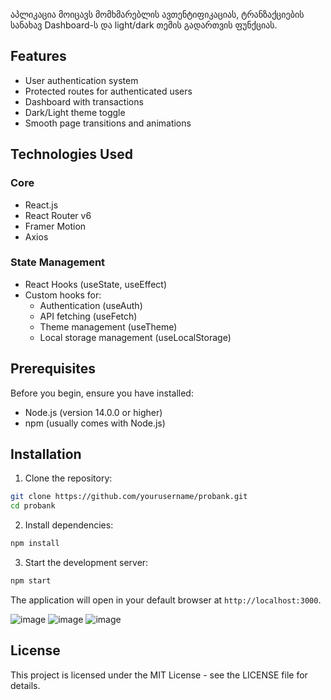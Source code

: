 აპლიკაცია მოიცავს მომხმარებლის ავთენტიფიკაციას, ტრანზაქციების სანახავ Dashboard-ს და light/dark თემის გადართვის ფუნქციას.

## Features

- User authentication system
- Protected routes for authenticated users
- Dashboard with transactions
- Dark/Light theme toggle
- Smooth page transitions and animations

## Technologies Used

### Core
- React.js
- React Router v6
- Framer Motion
- Axios

### State Management
- React Hooks (useState, useEffect)
- Custom hooks for:
  - Authentication (useAuth)
  - API fetching (useFetch)
  - Theme management (useTheme)
  - Local storage management (useLocalStorage)


## Prerequisites

Before you begin, ensure you have installed:
- Node.js (version 14.0.0 or higher)
- npm (usually comes with Node.js)

## Installation

1. Clone the repository:
```bash
git clone https://github.com/yourusername/probank.git
cd probank
```

2. Install dependencies:
```bash
npm install
```

3. Start the development server:
```bash
npm start
```

The application will open in your default browser at `http://localhost:3000`.

![image](https://github.com/user-attachments/assets/5982f146-9e31-441d-a584-c12a9fcd763b)
![image](https://github.com/user-attachments/assets/9214dbdf-46a7-4da9-b0ac-2693aec05fbc)
![image](https://github.com/user-attachments/assets/0e2a204f-08e4-498e-abd2-e91e873ca1f3)


## License

This project is licensed under the MIT License - see the LICENSE file for details.
